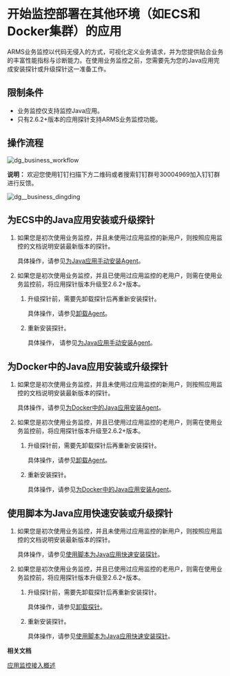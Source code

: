 # 开始监控部署在其他环境（如ECS和Docker集群）的应用

ARMS业务监控以代码无侵入的方式，可视化定义业务请求，并为您提供贴合业务的丰富性能指标与诊断能力。在使用业务监控之前，您需要先为您的Java应用完成安装探针或升级探针这一准备工作。

## 限制条件

-   业务监控仅支持监控Java应用。
-   只有2.6.2+版本的应用探针支持ARMS业务监控功能。

## 操作流程

![dg_business_workflow](https://static-aliyun-doc.oss-accelerate.aliyuncs.com/assets/img/zh-CN/0784574161/p103004.png)

**说明：** 欢迎您使用钉钉扫描下方二维码或者搜索钉钉群号30004969加入钉钉群进行反馈。

![dg__business_dingding](https://static-aliyun-doc.oss-accelerate.aliyuncs.com/assets/img/zh-CN/1789717161/p92785.png)

## 为ECS中的Java应用安装或升级探针

1.  如果您是初次使用业务监控，并且未使用过应用监控的新用户，则按照应用监控的文档说明安装最新版本的探针。

    具体操作，请参见[为Java应用手动安装Agent](/cn.zh-CN/应用监控/接入应用监控/开始监控Java应用/为Java应用手动安装Agent.md)。

2.  如果您是初次使用业务监控，并且已使用过应用监控的老用户，则需在使用业务监控前，将应用探针版本升级至2.6.2+版本。

    1.  升级探针前，需要先卸载探针后再重新安装探针。

        具体操作，请参见[卸载Agent](/cn.zh-CN/应用监控/接入应用监控/开始监控Java应用/为Java应用手动安装Agent.md)。

    2.  重新安装探针。

        具体操作， 请参见[为Java应用手动安装Agent](/cn.zh-CN/应用监控/接入应用监控/开始监控Java应用/为Java应用手动安装Agent.md)。


## 为Docker中的Java应用安装或升级探针

1.  如果您是初次使用业务监控，并且未使用过应用监控的新用户，则按照应用监控的文档说明安装最新版本的探针。

    具体操作，请参见[为Docker中的Java应用安装Agent](/cn.zh-CN/应用监控/接入应用监控/开始监控Java应用/为Docker中的Java应用安装Agent.md)。

2.  如果您是初次使用业务监控，并且已使用过应用监控的老用户，则需在使用业务监控前，将应用探针版本升级至2.6.2+版本。

    1.  升级探针前，需要先卸载探针后再重新安装探针。

        具体操作，请参见[卸载Agent](/cn.zh-CN/应用监控/接入应用监控/开始监控Java应用/为Docker中的Java应用安装Agent.mdsection_f5i_71i_rtn)。

    2.  重新安装探针。

        具体操作，请参见[为Docker中的Java应用安装Agent](/cn.zh-CN/应用监控/接入应用监控/开始监控Java应用/为Docker中的Java应用安装Agent.md)。


## 使用脚本为Java应用快速安装或升级探针

1.  如果您是初次使用业务监控，并且未使用过应用监控的新用户，则按照应用监控的文档说明安装最新版本的探针。

    具体操作，请参见[使用脚本为Java应用快速安装探针](/cn.zh-CN/应用监控/接入应用监控/开始监控Java应用/使用脚本为Java应用快速安装探针.md)。

2.  如果您是初次使用业务监控，并且已使用过应用监控的老用户，则需在使用业务监控前，将应用探针版本升级至2.6.2+版本。

    1.  升级探针前，需要先卸载探针后再重新安装探针。

        具体操作，请参见[卸载探针](/cn.zh-CN/应用监控/接入应用监控/开始监控Java应用/使用脚本为Java应用快速安装探针.md)。

    2.  重新安装探针。

        具体操作，请参见[使用脚本为Java应用快速安装探针](/cn.zh-CN/应用监控/接入应用监控/开始监控Java应用/使用脚本为Java应用快速安装探针.md)。


**相关文档**  


[应用监控接入概述](/cn.zh-CN/应用监控/接入应用监控/应用监控接入概述.md)

